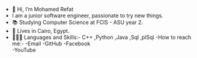 - 👋 Hi, I’m Mohamed Refat
- I am a junior software engineer, passionate to try new things.
- 📚 Studying Computer Science at FCIS - ASU year 2.
- 📌 Lives in Cairo, Egypt.
- 👨🏻‍💻 Languages and Skills:-
    C++ ,Python ,Java ,Sql ,plSql
-How to reach me:-
-Email 
-GitHub 
-Facebook  
-YouTube

<!---
Mohammed-Refat/Mohammed-Refat is a ✨ special ✨ repository because its `README.md` (this file) appears on your GitHub profile.
You can click the Preview link to take a look at your changes.
--->
